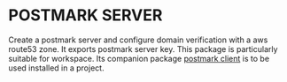 # POSTMARK SERVER

Create a postmark server and configure domain verification with a aws route53 zone.
It exports postmark server key.
This package is particularly suitable for workspace.
Its companion package [postmark client](https://github.com/hereya/postmark-client) is to be used installed in a project.


